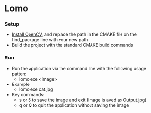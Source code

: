 # Lomo
### Setup

- [Install OpenCV](https://opencv.org/releases/), and replace the path in the CMAKE file on the find_package line with your new path
- Build the project with the standard CMAKE build commands

### Run

- Run the application via the command line with the following usage patten:
    - lomo.exe \<image\>
- Example:
    - lomo.exe cat.jpg
- Key commands:
    - s or S to save the image and exit (Image is aved as Output.jpg)
    - q or Q to quit the application without saving the image

